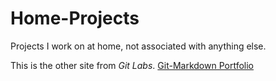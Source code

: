 # Home-Projects
Projects I work on at home, not associated with anything else.

This is the other site from _Git Labs_.  [Git-Markdown Portfolio](https://CougNinja24.github.io/markdown-portfolio)
